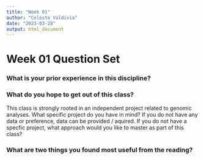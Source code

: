 ```yaml
---
title: "Week 01"
author: "Celeste Valdivia"
date: "2023-03-28"
output: html_document
---
```


# Week 01 Question Set
### What is your prior experience in this discipline?

### What do you hope to get out of this class?

This class is strongly rooted in an independent project related to genomic analyses. What specific project do you have in mind? If you do not have any data or preference, data can be provided / aquired. If you do not have a specfic project, what approach would you like to master as part of this class?

### What are two things you found most useful from the reading?
